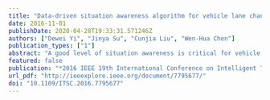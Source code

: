 ```yaml
---
title: "Data-driven situation awareness algorithm for vehicle lane change"
date: 2016-11-01
publishDate: 2020-04-28T19:33:31.571246Z
authors: ["Dewei Yi", "Jinya Su", "Cunjia Liu", "Wen-Hua Chen"]
publication_types: ["1"]
abstract: "A good level of situation awareness is critical for vehicle lane change decision making. In this paper, a DataDriven Situation Awareness (DDSA) algorithm is proposed for vehicle environment perception and projection using machine learning algorithms in conjunction with the concept of multiple models. Firstly, unsupervised learning (i.e., Fuzzy C-Mean Clustering (FCM)) is drawn to categorize the drivers’ states into different clusters using three key features (i.e., velocity, relative velocity and distance) extracted from Intelligent Driver Model (IDM). Statistical analysis is conducted on each cluster to derive the acceleration distribution, resulting in different driving models. Secondly, supervised learning classiﬁcation technique (i.e., Fuzzy k-NN) is applied to obtain the model/cluster of a given driving scenario. Using the derived model with the associated acceleration distribution, Kalman ﬁlter/prediction is applied to obtain vehicle states and their projection. The publicly available NGSIM dataset is used to validate the proposed DDSA algorithm. Experimental results show that the proposed DDSA algorithm obtains better ﬁltering and projection accuracy in comparison with the Kalman ﬁlter without clustering."
featured: false
publication: "*2016 IEEE 19th International Conference on Intelligent Transportation Systems (ITSC)*"
url_pdf: "http://ieeexplore.ieee.org/document/7795677/"
doi: "10.1109/ITSC.2016.7795677"
---
```


